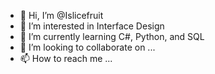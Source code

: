 - 👋 Hi, I’m @Islicefruit
- 👀 I’m interested in Interface Design
- 🌱 I’m currently learning C#, Python, and SQL
- 💞️ I’m looking to collaborate on ...
- 📫 How to reach me ...

<!---
Islicefruit/Islicefruit is a ✨ special ✨ repository because its `README.md` (this file) appears on your GitHub profile.
You can click the Preview link to take a look at your changes.
--->
